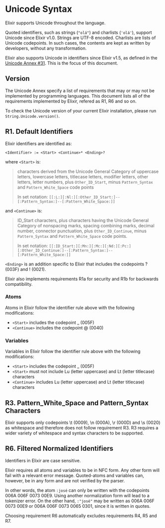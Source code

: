 # Unicode Syntax

Elixir supports Unicode throughout the language.

Quoted identifiers, such as strings (`"olá"`) and charlists (`'olá'`), support Unicode since Elixir v1.0. Strings are UTF-8 encoded. Charlists are lists of Unicode codepoints. In such cases, the contents are kept as written by developers, without any transformation.

Elixir also supports Unicode in identifiers since Elixir v1.5, as defined in the [Unicode Annex #31](http://unicode.org/reports/tr31/). This is the focus of this document.

## Version

The Unicode Annex specify a list of requirements that may or may not be implemented by programming languages. This document lists all of the requirements implemented by Elixir, refered as R1, R6 and so on.

To check the Unicode version of your current Elixir installation, please run `String.Unicode.version()`.

## R1. Default Identifiers

Elixir identifiers are identified as:

    <Identifier> := <Start> <Continue>* <Ending>?

where `<Start>` is:

> characters derived from the Unicode General Category of uppercase letters, lowercase letters, titlecase letters, modifier letters, other letters, letter numbers, plus `Other_ID_Start`, minus `Pattern_Syntax` and `Pattern_White_Space` code points
>
> In set notation: `[[:L:][:Nl:][:Other_ID_Start:]--[:Pattern_Syntax:]--[:Pattern_White_Space:]]`

and `<Continue>` is:

> ID_Start characters, plus characters having the Unicode General Category of nonspacing marks, spacing combining marks, decimal number, connector punctuation, plus `Other_ID_Continue`, minus `Pattern_Syntax` and `Pattern_White_Space` code points.
>
> In set notation: `[[:ID_Start:][:Mn:][:Mc:][:Nd:][:Pc:][:Other_ID_Continue:]--[:Pattern_Syntax:]--[:Pattern_White_Space:]]`

`<Ending>` is an addition specific to Elixir that includes the codepoints ? (003F) and ! (0021).

Elixir also implements requirements R1a for security and R1b for backwards compatibility.

### Atoms

Atoms in Elixir follow the identifier rule above with the following modifications:

  * `<Start>` includes the codepoint _ (005F)
  * `<Continue>` includes the codepoint @ (0040)

### Variables

Variables in Elixir follow the identifier rule above with the following modifications:

  * `<Start>` includes the codepoint _ (005F)
  * `<Start>` must not include Lu (letter uppercase) and Lt (letter titlecase) characters
  * `<Continue>` includes Lu (letter uppercase) and Lt (letter titlecase) characters

## R3. Pattern_White_Space and Pattern_Syntax Characters

Elixir supports only codepoints \t (0009), \n (000A), \r (000D) and \s (0020) as whitespace and therefore does not follow requirement R3. R3 requires a wider variety of whitespace and syntax characters to be supported.

## R6. Filtered Normalized Identifiers

Identifiers in Elixir are case sensitive.

Elixir requires all atoms and variables to be in NFC form. Any other form will fail with a relevant error message. Quoted-atoms and variables can, however, be in any form and are not verified by the parser.

In other words, the atom `:josé` can only be written with the codepoints 006A 006F 0073 00E9. Using another normalization form will lead to a tokenizer error. On the other hand, `:"josé"` may be written as 006A 006F 0073 00E9 or 006A 006F 0073 0065 0301, since it is written in quotes.

Choosing requirement R6 automatically excludes requirements R4, R5 and R7.
